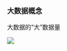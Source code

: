 ### 大数据概念


大数据的“大”数据量

<img src="https://github.com/CorrineTan/spark-roadmap/blob/main/Images/%E5%A4%A7%E6%95%B0%E6%8D%AE%E5%8D%95%E4%BD%8D.png">
